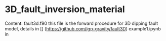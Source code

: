 # 3D_fault_inversion_material

Content:
fault3d.f90 this file is the forward procedure for 3D dipping fault model, details in [] (https://github.com/igp-gravity/fault3D)
example1.ipynb in 
